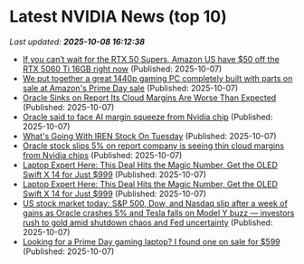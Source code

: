 # Latest NVIDIA News (top 10)
_Last updated: **2025-10-08 16:12:38**_

- [If you can’t wait for the RTX 50 Supers, Amazon US have $50 off the RTX 5060 Ti 16GB right now](https://www.rockpapershotgun.com/if-you-cant-wait-for-the-rtx-50-supers-amazon-us-have-50-off-the-rtx-5060-ti-16gb-right-now) (Published: 2025-10-07)
- [We put together a great 1440p gaming PC completely built with parts on sale at Amazon's Prime Day sale](https://www.tomshardware.com/pc-components/gpus/we-put-together-a-great-1440p-gaming-pc-completely-built-with-parts-on-sale-at-amazons-prime-day-sale) (Published: 2025-10-07)
- [Oracle Sinks on Report Its Cloud Margins Are Worse Than Expected](https://finance.yahoo.com/news/oracle-sinks-report-cloud-margins-160645898.html) (Published: 2025-10-07)
- [Oracle said to face AI margin squeeze from Nvidia chip](https://biztoc.com/x/6623615a27cb88e0) (Published: 2025-10-07)
- [What's Going With IREN Stock On Tuesday](https://biztoc.com/x/e5beea94ab4b1710) (Published: 2025-10-07)
- [Oracle stock slips 5% on report company is seeing thin cloud margins from Nvidia chips](https://www.cnbc.com/2025/10/07/oracle-stock-nvidia-chip-margins.html) (Published: 2025-10-07)
- [Laptop Expert Here: This Deal Hits the Magic Number, Get the OLED Swift X 14 for Just $999](https://me.pcmag.com/en/laptops/32700/laptop-expert-here-this-deal-hits-the-magic-number-get-the-oled-swift-x-14-for-just-999) (Published: 2025-10-07)
- [Laptop Expert Here: This Deal Hits the Magic Number, Get the OLED Swift X 14 for Just $999](https://uk.pcmag.com/laptops/160515/laptop-expert-here-this-deal-hits-the-magic-number-get-the-oled-swift-x-14-for-just-999) (Published: 2025-10-07)
- [US stock market today: S&P 500, Dow, and Nasdaq slip after a week of gains as Oracle crashes 5% and Tesla falls on Model Y buzz — investors rush to gold amid shutdown chaos and Fed uncertainty](https://economictimes.indiatimes.com/news/international/us/us-stock-market-today-sp-500-dow-and-nasdaq-slip-after-a-week-of-gains-as-oracle-crashes-5-and-tesla-falls-on-model-y-buzz-investors-rush-to-gold-amid-shutdown-chaos-and-fed-uncertainty/articleshow/124366355.cms) (Published: 2025-10-07)
- [Looking for a Prime Day gaming laptop? I found one on sale for $599](https://www.zdnet.com/article/looking-for-a-prime-day-gaming-laptop-i-found-one-on-sale-for-599/) (Published: 2025-10-07)
